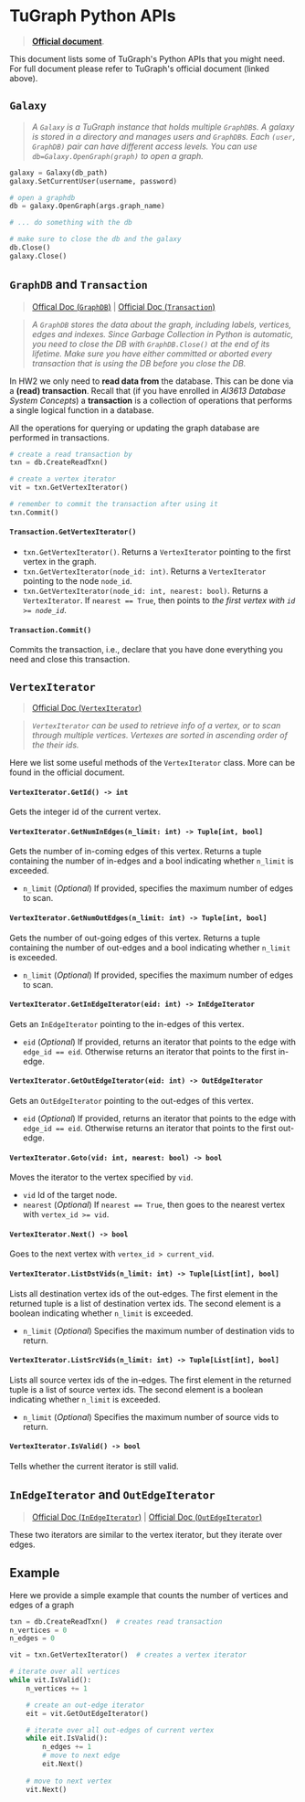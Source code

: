 # TuGraph Python APIs

> **[Official document](https://tugraph-db.readthedocs.io/en/latest/9.olap%26procedure/1.procedure/4.Python-procedure.html)**.

This document lists some of TuGraph's Python APIs that you might need. For full document please refer to TuGraph's official document (linked above).

## `Galaxy`

> *A `Galaxy` is a TuGraph instance that holds multiple `GraphDB`s. A galaxy is stored in a directory and manages users and `GraphDB`s. Each `(user, GraphDB)` pair can have different access levels. You can use `db=Galaxy.OpenGraph(graph)` to open a graph.*

```py
galaxy = Galaxy(db_path)
galaxy.SetCurrentUser(username, password)

# open a graphdb
db = galaxy.OpenGraph(args.graph_name)

# ... do something with the db

# make sure to close the db and the galaxy
db.Close()
galaxy.Close()
```

## `GraphDB` and `Transaction`

> [Offical Doc (`GraphDB`)](https://tugraph-db.readthedocs.io/en/latest/9.olap%26procedure/1.procedure/4.Python-procedure.html#liblgraph_python_api.GraphDB) | [Official Doc (`Transaction`)](https://tugraph-db.readthedocs.io/en/latest/9.olap%26procedure/1.procedure/4.Python-procedure.html#liblgraph_python_api.Transaction)

> *A `GraphDB` stores the data about the graph, including labels, vertices, edges and indexes. Since Garbage Collection in Python is automatic, you need to close the DB with `GraphDB.Close()` at the end of its lifetime. Make sure you have either committed or aborted every transaction that is using the DB before you close the DB.*

In HW2 we only need to **read data from** the database. This can be done via a **(read) transaction**. Recall that (if you have enrolled in *AI3613 Database System Concepts*) a **transaction** is a collection of operations that performs a single logical function in a database.

All the operations for querying or updating the graph database are performed in transactions.

```py
# create a read transaction by
txn = db.CreateReadTxn()

# create a vertex iterator
vit = txn.GetVertexIterator()

# remember to commit the transaction after using it
txn.Commit()
```

#### `Transaction.GetVertexIterator()`

- `txn.GetVertexIterator()`. Returns a `VertexIterator` pointing to the first vertex in the graph.
- `txn.GetVertexIterator(node_id: int)`. Returns a `VertexIterator` pointing to the node `node_id`.
- `txn.GetVertexIterator(node_id: int, nearest: bool)`. Returns a `VertexIterator`. If `nearest == True`, then points to *the first vertex with `id >= node_id`*.

#### `Transaction.Commit()`

Commits the transaction, i.e., declare that you have done everything you need and close this transaction.

## `VertexIterator`

> [Official Doc (`VertexIterator`)](https://tugraph-db.readthedocs.io/en/latest/9.olap%26procedure/1.procedure/4.Python-procedure.html#liblgraph_python_api.VertexIterator)

> *`VertexIterator` can be used to retrieve info of a vertex, or to scan through multiple vertices. Vertexes are sorted in ascending order of the their ids.*

Here we list some useful methods of the `VertexIterator` class. More can be found in the official document.

#### `VertexIterator.GetId() -> int`

Gets the integer id of the current vertex.

#### `VertexIterator.GetNumInEdges(n_limit: int) -> Tuple[int, bool]`

Gets the number of in-coming edges of this vertex. Returns a tuple containing the number of in-edges and a bool indicating whether `n_limit` is exceeded.

- `n_limit` (*Optional*) If provided, specifies the maximum number of edges to scan.

#### `VertexIterator.GetNumOutEdges(n_limit: int) -> Tuple[int, bool]`

Gets the number of out-going edges of this vertex. Returns a tuple containing the number of out-edges and a bool indicating whether `n_limit` is exceeded.

- `n_limit` (*Optional*) If provided, specifies the maximum number of edges to scan.

#### `VertexIterator.GetInEdgeIterator(eid: int) -> InEdgeIterator`

Gets an `InEdgeIterator` pointing to the in-edges of this vertex.

- `eid` (*Optional*) If provided, returns an iterator that points to the edge with `edge_id == eid`. Otherwise returns an iterator that points to the first in-edge.

#### `VertexIterator.GetOutEdgeIterator(eid: int) -> OutEdgeIterator`

Gets an `OutEdgeIterator` pointing to the out-edges of this vertex.

- `eid` (*Optional*) If provided, returns an iterator that points to the edge with `edge_id == eid`. Otherwise returns an iterator that points to the first out-edge.

#### `VertexIterator.Goto(vid: int, nearest: bool) -> bool`

Moves the iterator to the vertex specified by `vid`.

- `vid` Id of the target node.
- `nearest` (*Optional*) If `nearest == True`, then goes to the nearest vertex with `vertex_id >= vid`.

#### `VertexIterator.Next() -> bool`

Goes to the next vertex with `vertex_id > current_vid`.

#### `VertexIterator.ListDstVids(n_limit: int) -> Tuple[List[int], bool]`

Lists all destination vertex ids of the out-edges. The first element in the returned tuple is a list of destination vertex ids. The second element is a boolean indicating whether `n_limit` is exceeded.

- `n_limit` (*Optional*) Specifies the maximum number of destination vids to return.

#### `VertexIterator.ListSrcVids(n_limit: int) -> Tuple[List[int], bool]`

Lists all source vertex ids of the in-edges. The first element in the returned tuple is a list of source vertex ids. The second element is a boolean indicating whether `n_limit` is exceeded.

- `n_limit` (*Optional*) Specifies the maximum number of source vids to return.

#### `VertexIterator.IsValid() -> bool`

Tells whether the current iterator is still valid.

## `InEdgeIterator` and `OutEdgeIterator`

> [Official Doc (`InEdgeIterator`)](https://tugraph-db.readthedocs.io/en/latest/9.olap%26procedure/1.procedure/4.Python-procedure.html#liblgraph_python_api.InEdgeIterator) | [Official Doc (`OutEdgeIterator`)](https://tugraph-db.readthedocs.io/en/latest/9.olap%26procedure/1.procedure/4.Python-procedure.html#liblgraph_python_api.OutEdgeIterator)

These two iterators are similar to the vertex iterator, but they iterate over edges.

## Example

Here we provide a simple example that counts the number of vertices and edges of a graph

```py
txn = db.CreateReadTxn()  # creates read transaction
n_vertices = 0
n_edges = 0

vit = txn.GetVertexIterator()  # creates a vertex iterator

# iterate over all vertices
while vit.IsValid():
    n_vertices += 1

    # create an out-edge iterator
    eit = vit.GetOutEdgeIterator()

    # iterate over all out-edges of current vertex
    while eit.IsValid():
        n_edges += 1
        # move to next edge
        eit.Next()
    
    # move to next vertex
    vit.Next()
```
